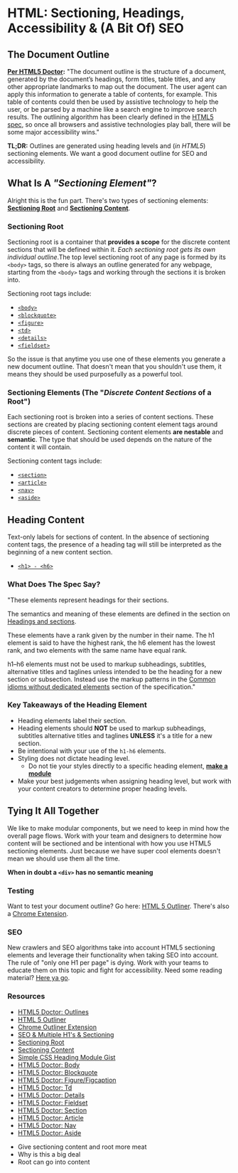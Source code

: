 # HTML: Sectioning, Headings, Accessibility & (A Bit Of) SEO

## The Document Outline

__[Per HTML5 Doctor](http://html5doctor.com/outlines/):__ "The document outline is the structure of a document, generated by the document’s headings, form titles, table titles, and any other appropriate landmarks to map out the document. The user agent can apply this information to generate a table of contents, for example. This table of contents could then be used by assistive technology to help the user, or be parsed by a machine like a search engine to improve search results. The outlining algorithm has been clearly defined in the [HTML5 spec](http://w3c.github.io/html/sections.html#outlines), so once all browsers and assistive technologies play ball, there will be some major accessibility wins."

__TL;DR:__ Outlines are generated using heading levels and (_in HTML5_) sectioning elements. We want a good document outline for SEO and accessibility.



## What Is A _"Sectioning Element"_?

Alright this is the fun part. There's two types of sectioning elements: [__Sectioning Root__](https://www.w3.org/TR/html5/sections.html#sectioning-root) and [__Sectioning Content__](https://www.w3.org/TR/html5/dom.html#sectioning-content-0).


### Sectioning Root

 Sectioning root is a container that __provides a scope__ for the discrete content sections that will be defined within it. _Each sectioning root gets its own individual outline_.The top level sectioning root of any page is formed by its `<body>` tags, so there is always an outline generated for any webpage, starting from the `<body>` tags and working through the sections it is broken into.

 Sectioning root tags include:

- [`<body>`](http://html5doctor.com/element-index/#body)
- [`<blockquote>`](http://html5doctor.com/element-index/#blockquote)
- [`<figure>`](http://html5doctor.com/the-figure-figcaption-elements/)
- [`<td>`](http://html5doctor.com/element-index/#td)
- [`<details>`](http://html5doctor.com/the-details-and-summary-elements/)
- [`<fieldset>`](http://html5doctor.com/element-index/#fieldset)

So the issue is that anytime you use one of these elements you generate a new document outline. That doesn't mean that you shouldn't use them, it means they should be used purposefully as a powerful tool.


### Sectioning Elements (The "_Discrete Content Sections_ of a Root")

Each sectioning root is broken into a series of content sections. These sections are created by placing sectioning content element tags around discrete pieces of content. Sectioning content elements __are nestable__ and __semantic__. The type that should be used depends on the nature of the content it will contain.

Sectioning content tags include:

- [`<section>`](http://html5doctor.com/the-section-element/)
- [`<article>`](http://html5doctor.com/the-article-element/)
- [`<nav>`](http://html5doctor.com/nav-element/)
- [`<aside>`](http://html5doctor.com/aside-revisited/)


## Heading Content

Text-only labels for sections of content. In the absence of sectioning content tags, the presence of a heading tag will still be interpreted as the beginning of a new content section.

- [`<h1> - <h6>`](http://html5doctor.com/element-index/#h)


### What Does The Spec Say?


"These elements represent headings for their sections.

The semantics and meaning of these elements are defined in the section on [Headings and sections](http://w3c.github.io/html/sections.html#headings-and-sections).

These elements have a rank given by the number in their name. The h1 element is said to have the highest rank, the h6 element has the lowest rank, and two elements with the same name have equal rank.

h1–h6 elements must not be used to markup subheadings, subtitles, alternative titles and taglines unless intended to be the heading for a new section or subsection. Instead use the markup patterns in the [Common idioms without dedicated elements](http://w3c.github.io/html/common-idioms-without-dedicated-elements.html#common-idioms-without-dedicated-elements) section of the specification."


### Key Takeaways of the Heading Element

- Heading elements label their section.
- Heading elements should __NOT__ be used to markup subheadings, subtitles alternative titles and taglines __UNLESS__ it's a title for a new section.
- Be intentional with your use of the `h1-h6` elements.
- Styling does not dictate heading level.
    - Do not tie your styles directly to a specific heading element, [__make a module__](https://gist.github.com/jonwinton/37f8cd0922b7ab6487adb6737debe67c)
- Make your best judgements when assigning heading level, but work with your content creators to determine proper heading levels.


## Tying It All Together

We like to make modular components, but we need to keep in mind how the overall page flows. Work with your team and designers to determine how content will be sectioned and be intentional with how you use HTML5 sectioning elements. Just because we have super cool elements doesn't mean we should use them all the time.

__When in doubt a `<div>` has no semantic meaning__

### Testing

Want to test your document outline? Go here: [HTML 5 Outliner](https://gsnedders.html5.org/outliner/).
There's also a [Chrome Extension](https://chrome.google.com/webstore/detail/html5-outliner/afoibpobokebhgfnknfndkgemglggomo?hl=en).


### SEO

New crawlers and SEO algorithms take into account HTML5 sectioning elements and leverage their functionality when taking SEO into account. The rule of "only one H1 per page" is dying. Work with your teams to educate them on this topic and fight for accessibility. Need some reading material? [Here ya go](http://webdesign.tutsplus.com/articles/the-truth-about-multiple-h1-tags-in-the-html5-era--webdesign-16824).


### Resources

- [HTML5 Doctor: Outlines](http://html5doctor.com/outlines/)
- [HTML 5 Outliner](https://gsnedders.html5.org/outliner/)
- [Chrome Outliner Extension](https://chrome.google.com/webstore/detail/html5-outliner/afoibpobokebhgfnknfndkgemglggomo?hl=en)
- [SEO & Multiple H1's & Sectioning](http://webdesign.tutsplus.com/articles/the-truth-about-multiple-h1-tags-in-the-html5-era--webdesign-16824)
- [Sectioning Root](https://www.w3.org/TR/html5/sections.html#sectioning-root)
- [Sectioning Content](https://www.w3.org/TR/html5/dom.html#sectioning-content-0)
- [Simple CSS Heading Module Gist](https://gist.github.com/jonwinton/37f8cd0922b7ab6487adb6737debe67c)
- [HTML5 Doctor: Body](http://html5doctor.com/element-index/#body)
- [HTML5 Doctor: Blockquote](http://html5doctor.com/element-index/#blockquote)
- [HTML5 Doctor: Figure/Figcaption](http://html5doctor.com/the-figure-figcaption-elements/)
- [HTML5 Doctor: Td](http://html5doctor.com/element-index/#td)
- [HTML5 Doctor: Details](http://html5doctor.com/the-details-and-summary-elements/)
- [HTML5 Doctor: Fieldset](http://html5doctor.com/element-index/#fieldset)
- [HTML5 Doctor: Section](http://html5doctor.com/the-section-element/)
- [HTML5 Doctor: Article](http://html5doctor.com/the-article-element/)
- [HTML5 Doctor: Nav](http://html5doctor.com/nav-element/)
- [HTML5 Doctor: Aside](http://html5doctor.com/aside-revisited/)



* Give sectioning content and root more meat
* Why is this a big deal
* Root can go into content
